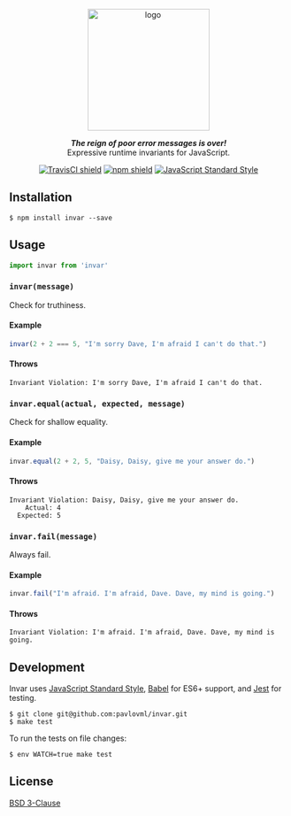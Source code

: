 <p align="center"><img src="https://raw.githubusercontent.com/pavlovml/invar/master/resources/logo.png" alt="logo" width="220" /></p>

<p align="center"><em><strong>The reign of poor error messages is over!</strong></em><br />Expressive runtime invariants for JavaScript.</p>

<p align="center"><a href="https://travis-ci.org/pavlovml/invar"><img src="https://img.shields.io/travis/pavlovml/invar.svg" alt="TravisCI shield" /></a> <a href="https://www.npmjs.com/package/invar"><img src="https://img.shields.io/npm/v/invar.svg" alt="npm shield" /></a> <a href="http://standardjs.com"><img src="https://img.shields.io/badge/code%20style-standard-brightgreen.svg?style=flat" alt="JavaScript Standard Style" /></a></p>

## Installation

    $ npm install invar --save

## Usage

```javascript
import invar from 'invar'
```

### `invar(message)`

Check for truthiness.

#### Example

```javascript
invar(2 + 2 === 5, "I'm sorry Dave, I'm afraid I can't do that.")
```
 
#### Throws

    Invariant Violation: I'm sorry Dave, I'm afraid I can't do that.

### `invar.equal(actual, expected, message)`

Check for shallow equality.

#### Example

```javascript
invar.equal(2 + 2, 5, "Daisy, Daisy, give me your answer do.")
```

#### Throws

    Invariant Violation: Daisy, Daisy, give me your answer do.
        Actual: 4
      Expected: 5

### `invar.fail(message)`

Always fail.

#### Example

```javascript
invar.fail("I'm afraid. I'm afraid, Dave. Dave, my mind is going.")
```

#### Throws

    Invariant Violation: I'm afraid. I'm afraid, Dave. Dave, my mind is going.

## Development

Invar uses [JavaScript Standard Style](https://github.com/feross/standard), [Babel](https://babeljs.io/) for ES6+ support, and [Jest](http://facebook.github.io/jest/) for testing.

    $ git clone git@github.com:pavlovml/invar.git
    $ make test

To run the tests on file changes:

    $ env WATCH=true make test

## License

[BSD 3-Clause](https://github.com/pavlovml/invar/blob/master/LICENSE)
